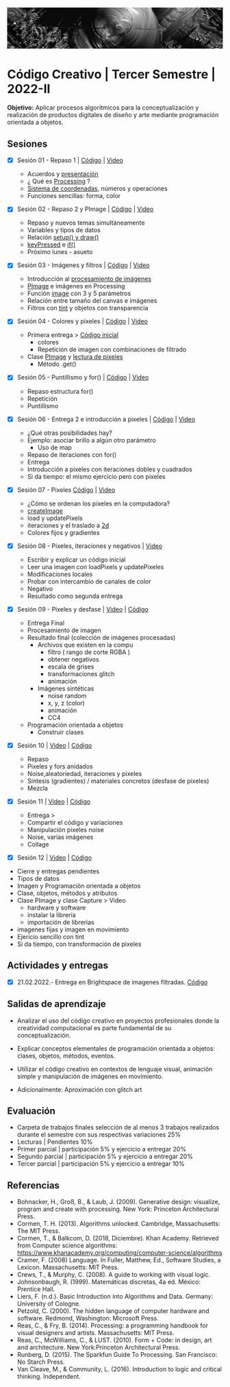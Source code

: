 ![portada](https://github.com/EmilioOcelotl/cc4-di-2022-2/blob/main/img/of13.png)

# Código Creativo | Tercer Semestre | 2022-II

**Objetivo:** Aplicar procesos algorítmicos para la conceptualización y realización de productos digitales de diseño y arte mediante programación orientada a objetos.

## Sesiones

- [x] Sesión 01 - Repaso 1 | [Código](https://gist.github.com/EmilioOcelotl/751a87048a059c0872e79805f7a8e439) | [Video](https://drive.google.com/file/d/1WoJA-Dkz-2ZK_7FJzvuvwNz5vC3SWUw-/view?usp=sharing)
  - Acuerdos y [presentación](https://ocelotl.cc/)
  - ¿ Qué es [Processing](https://processing.org/) ?
  - [Sistema de coordenadas](https://processing.org/tutorials/coordinatesystemandshapes), números y operaciones
  - Funciones sencillas: forma, color

- [x] Sesión 02 - Repaso 2 y PImage | [Código](https://gist.github.com/EmilioOcelotl/0f53b6c74e5cc3d0899fba3e7895cbce) | [Video](https://drive.google.com/file/d/1J_0uiYch3TtTzsyvd6r-5UtAW74AxhrZ/view?usp=sharing) 
  - Repaso y nuevos temas simultáneamente
  - Variables y tipos de datos
  - Relación [setup() y draw()](https://processing.org/examples/setupdraw.html)
  - [keyPressed](https://processing.org/reference/keyPressed_.html) e [if()](https://processing.org/reference/if.html)
  - Próximo lunes - asueto 

- [x] Sesión 03 - Imágenes y filtros | [Código](https://gist.github.com/EmilioOcelotl/bd837c6758ff6fb810d05d0872fb01e3) | [Video](https://drive.google.com/file/d/1K6pEsdevtW8X2bGjoADdQEasYPn3ClTa/view?usp=sharing) 
  - Introducción al [procesamiento de imágenes](https://processing.org/tutorials/pixels)  
  - [PImage](https://processing.org/reference/PImage.html) e imágenes en Processing
  - Función [image](https://processing.org/reference/image_.html) con 3 y 5 parámetros
  - Relación entre tamaño del canvas e imágenes 
  - Filtros con [tint](https://processing.org/reference/tint_.html) y objetos con transparencia

- [x] Sesión 04 - Colores y pixeles | [Código](https://gist.github.com/EmilioOcelotl/dd16f5f08caa7708645212ccef2774e3) | [Video](https://drive.google.com/drive/u/1/folders/1fJ-GFhkQsocI28gveEUfLlLa_I5gb81o)
  - Primera entrega > [Código inicial](https://gist.github.com/EmilioOcelotl/bd837c6758ff6fb810d05d0872fb01e3)
    - colores
    - Repetición de imagen con combinaciones de filtrado
  - Clase [PImage](https://processing.org/reference/PImage.html) y [lectura de pixeles](https://processing.org/tutorials/pixels)
    - Método .get()

- [x] Sesión 05 - Puntillismo y for() | [Código](https://gist.github.com/EmilioOcelotl/9502edb947f6bc617db354f59c9e32a2) | [Video](https://drive.google.com/file/d/17wMDCQk0hQuaNUAZdsAnsNB8W0AG_N9P/view?usp=sharing) 
  - Repaso estructura for()
  - Repetición 
  - Puntillismo

- [x] Sesión 06 - Entrega 2 e introducción a pixeles | [Código](https://gist.github.com/EmilioOcelotl/2bbeef8bfdf2d6ea1c8000e29d45fdbb) | [Video](https://drive.google.com/file/d/1Rj743YjH2oNJhAlrS_R-Eo5RchFXwd61/view?usp=sharing)
  - ¿Qué otras posibilidades hay?
  - Ejemplo: asociar brillo a algún otro parámetro
    - Uso de map
  - Repaso de iteraciones con for()
  - Entrega 
  - Introducción a pixeles con iteraciones dobles y cuadrados
  - Si da tiempo: el mismo ejercicio pero con pixeles 

- [x] Sesión 07 - Pixeles [Código](https://gist.github.com/EmilioOcelotl/a9f8ef6a11ebc8cf0f810fb312699bf1#file-gradientes) | [Video](https://drive.google.com/file/d/1055F8Xlzri1cTsPSuKpJzmz_GHNy48Zh/view?usp=sharing)
  - ¿Cómo se ordenan los pixeles en la computadora?
  - [createImage](https://processing.org/reference/createImage_.html)
  - load y updatePixels 
  - iteraciones y el traslado a [2d](https://processing.org/tutorials/pixels)
  - Colores fijos y gradientes  

- [x] Sesión 08 - Pixeles, iteraciones y negativos | [Video](https://drive.google.com/file/d/1pfRTMYFk253mHXinQrE0nLSw3Y95-Z-A/view?usp=sharing) 
  - Escribir y explicar un código inicial 
  - Leer una imagen con loadPixels y updatePixeles
  - Modificaciones locales 
  - Probar con intercambio de canales de color
  - Negativo
  - Resultado como segunda entrega 

- [x] Sesión 09 - Pixeles y desfase | [Video](https://drive.google.com/file/d/1qLfY1cAhpe7xwoCIicEFJxg02dpyrjhC/view?usp=sharing) | [Código](https://gist.github.com/EmilioOcelotl/cada7eda6ca519ab242965a605c5b934)

  - Entrega Final
  - Procesamiento de imagen
  - Resultado final (colección de imágenes procesadas)
    - Archivos que existen en la compu
      - filtro ( rango de corte RGBA ) 
      - obtener negativos 
      - escala de grises 
      - transformaciones glitch 
      - animación 
    - Imágenes sintéticas 
      - noise random 
      - x, y, z (color)
      - animación 
      - CC4
  - Programación orientada a objetos 
    - Construir clases 

- [x] Sesión 10 | [Video](https://drive.google.com/file/d/194hKczI-U4BSiNb4S4zrGolw4hOdjSeB/view?usp=sharing) | [Código](https://gist.github.com/EmilioOcelotl/3f066a75702720a1b9b29207be6533ff)

  - Repaso
  - Pixeles y fors anidados 
  - Noise,aleatoriedad, iteraciones y pixeles 
  - Síntesis (gradientes) / materiales concretos (desfase de pixeles) 
  - Mezcla 

- [x] Sesión 11 | [Video](https://drive.google.com/file/d/1Choqu8qG4F5VuA0Gji7h0a4i3APiM98-/view?usp=sharing) | [Código](https://gist.github.com/EmilioOcelotl/16a8d16d24b0339e646d322e9ae8498d)

  - Entrega > 
  - Compartir el código y variaciones
  - Manipulación pixeles noise 
  - Noise, varias imágenes
  - Collage

- [x] Sesión 12 | [Video](https://drive.google.com/file/d/1WxEY1OfLRTgYU3B7XHSup1L89PUgwOxa/view?usp=sharing) | [Código](https://gist.github.com/EmilioOcelotl/170a18c330492a83f0a088467b9559a9)

- Cierre y entregas pendientes 
- Tipos de datos 
- Imagen y Programación orientada a objetos
- Clase, objetos, métodos y atributos 
- Clase PImage y clase Capture > Video
  - hardware y software
  - instalar la librería
  - importación de librerías 
- imagenes fijas y imagen en movimiento 
- Ejericio sencillo con tint 
- Si da tiempo, con transformación de pixeles
## Actividades y entregas

- [x] 21.02.2022.- Entrega en Brightspace de imagenes filtradas. [Código](https://gist.github.com/EmilioOcelotl/bd837c6758ff6fb810d05d0872fb01e3) 

## Salidas de aprendizaje

- Analizar el uso del código creativo en proyectos profesionales donde la creatividad computacional es parte fundamental de su conceptualización.
- Explicar conceptos elementales de programación orientada a objetos: clases, objetos, métodos, eventos.
- Utilizar el código creativo en contextos de lenguaje visual, animación simple y manipulación de imágenes en movimiento.

- Adicionalmente: Aproximación con glitch art 

## Evaluación

- Carpeta de trabajos finales selección de al menos 3 trabajos realizados durante el semestre con sus respectivas variaciones 25%
- Lecturas | Pendientes 10%
- Primer parcial | participación 5% y ejercicio a entregar 20%
- Segundo parcial | participación 5% y ejercicio a entregar 20%
- Tercer parcial | participación 5% y ejercicio a entregar 10%

## Referencias 

- Bohnacker, H., Groß, B., & Laub, J. (2009). Generative design: visualize, program and create with processing. New York: Princeton Architectural Press.
- Cormen, T. H. (2013). Algorithms unlocked. Cambridge, Massachusetts: The MIT Press.
- Cormen, T., & Balkcom, D. (2018, Diciembre). Khan Academy. Retrieved from Computer science algorithms: https://www.khanacademy.org/computing/computer-science/algorithms
- Cramer, F. (2008) Language. In Fuller, Matthew, Ed., Software Studies, a Lexicon. Massachusetts: MIT Press. 
- Crews, T., & Murphy, C. (2008). A guide to working with visual logic.
- Johnsonbaugh, R. (1999). Matemáticas discretas, 4a ed. México: Prentice Hall.
- Liers, F. (n.d.). Basic Introduction into Algorithms and Data. Germany: University of Cologne.
- Petzold, C. (2000). The hidden language of computer hardware and software. Redmond, Washington: Microsoft Press.
- Reas, C., & Fry, B. (2014). Processing: a programming handbook for visual designers and artists. Massachusetts: MIT Press.
- Reas, C., McWilliams, C., & LUST. (2010). Form + Code: in design, art and architecture. New York:Princeton Architectural Press.
- Runberg, D. (2015). The Sparkfun Guide To Processing. San Francisco: No Starch Press. 
- Van Cleave, M., & Community, L. (2016). Introduction to logic and critical thinking. Independent.